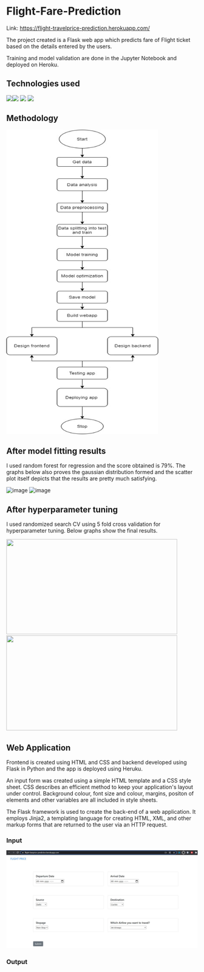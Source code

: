# Flight-Fare-Prediction

Link: https://flight-travelprice-prediction.herokuapp.com/

The project created is a Flask web app which predicts fare of Flight ticket based on the details entered by the users. 

Training and model validation are done in the Jupyter Notebook and deployed on Heroku. 

## Technologies used

![](https://forthebadge.com/images/badges/made-with-python.svg)[<img target="_blank" src="https://flask.palletsprojects.com/en/1.1.x/_images/flask-logo.png" width=170>](https://flask.palletsprojects.com/en/1.1.x/) [<img target="_blank" src="https://number1.co.za/wp-content/uploads/2017/10/gunicorn_logo-300x85.png" width=280>](https://gunicorn.org) [<img target="_blank" src="https://scikit-learn.org/stable/_static/scikit-learn-logo-small.png" width=200>](https://scikit-learn.org/stable/) 

## Methodology
<img src="https://github.com/Snehal-2310/Flight-Fare-Prediction/blob/main/Images/flowchart.jpg" align="centre" alt="Methodolgy" width=400 height=800/> 

## After model fitting results
I used random forest for regression and the score obtained is 79%. The graphs below also proves the gaussian distribution formed and the scatter plot itself depicts that the results are pretty much satisfying.

![image](https://user-images.githubusercontent.com/62506140/137600258-291e62d2-dbfb-494b-8465-381c49eddd2a.png) ![image](https://user-images.githubusercontent.com/62506140/137600281-4e163afb-5b3a-4890-88ab-016b138ab43d.png)

## After hyperparameter tuning
I used randomized search CV using 5 fold cross validation for hyperparameter tuning. Below graphs show the final results.

<img src="https://user-images.githubusercontent.com/62506140/137600295-eaf2b7ea-7475-42db-9112-613c7fe9f615.png" width=450 height=250/> <img src="https://user-images.githubusercontent.com/62506140/137600303-1d3491fe-b353-44d0-abfe-da6982f716f3.png" width=450 height=250/>

## Web Application
Frontend is created using HTML and CSS and backend developed using Flask in Python and the app is deployed using Heruku.

An input form was created using a simple HTML template and a CSS style sheet. CSS describes an efficient method to keep your application's layout under control. Background colour, font size and colour, margins, positon of elements and other variables are all included in style sheets.

The Flask framework is used to create the back-end of a web application. It employs Jinja2, a templating language for creating HTML, XML, and other markup forms that are returned to the user via an HTTP request.

### Input
<img src="https://github.com/Snehal-2310/Flight-Fare-Prediction/blob/main/Images/Capture.JPG" alt="Input"/> 

### Output




